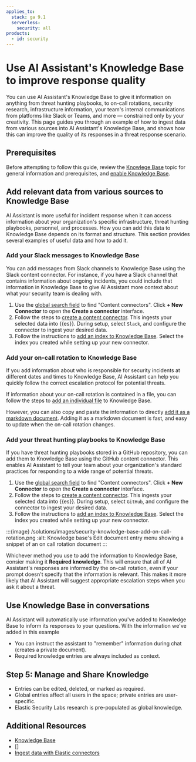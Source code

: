 ```yaml
---
applies_to:
  stack: ga 9.1
  serverless:
    security: all
products:
  - id: security
---
```



# Use AI Assistant's Knowledge Base to improve response quality

You can use AI Assistant's Knowledge Base to give it information on anything from threat hunting playbooks, to on-call rotations, security research, infrastructure information, your team's internal communications from platforms like Slack or Teams, and more — constrained only by your creativity. This page guides you through an example of how to ingest data from various sources into AI Assistant's Knowledge Base, and shows how this can improve the quality of its responses in a threat response scenario. 

## Prerequisites

Before attempting to follow this guide, review the [Knowlege Base](/solutions/security/ai/ai-assistant-knowledge-base.md) topic for general information and prerequisites, and [enable Knowledge Base](/solutions/security/ai/ai-assistant-knowledge-base.md#enable-knowledge-base).

## Add relevant data from various sources to Knowledge Base

AI Assistant is more useful for incident response when it can access information about your organization's specific infrastructure, threat hunting playbooks, personnel, and processes. How you can add this data to Knowledge Base depends on its format and structure. This section provides several examples of useful data and how to add it.

### Add your Slack messages to Knowledge Base

You can add messages from Slack channels to Knowledge Base using the Slack content connector. For instance, if you have a Slack channel that contains information about ongoing incidents, you could include that information in Knowledge Base to give AI Assistant more context about what your security team is dealing with. 

1. Use the [global search field](/explore-analyze/find-and-organize/find-apps-and-objects.md) to find "Content connectors". Click **+ New Connector** to open the **Create a connector** interface.
2. Follow the steps to [create a content connector](/solutions/security/get-started/content-connectors.md). This ingests your selected data into {{es}}. During setup, select `Slack`, and configure the connector to ingest your desired data.
3. Follow the instructions to [add an index to Knowledge Base](/solutions/security/ai/ai-assistant-knowledge-base.md#). Select the index you created while setting up your new connector.

### Add your on-call rotation to Knowledge Base

If you add information about who is responsible for security incidents at different dates and times to Knowledge Base, AI Assistant can help you quickly follow the correct escalation protocol for potential threats. 

If information about your on-call rotation is contained in a file, you can follow the steps to [add an individual file](/solutions/security/ai/ai-assistant-knowledge-base.md#add-specific-file) to Knowledge Base. 

However, you can also copy and paste the information to directly [add it as a markdown document](/solutions/security/ai/ai-assistant-knowledge-base.md#knowledge-base-add-knowledge-document). Adding it as a markdown document is fast, and easy to update when the on-call rotation changes. 

### Add your threat hunting playbooks to Knowledge Base
 
If you have threat hunting playbooks stored in a GitHub repository, you can add them to Knowledge Base using the GitHub content connector. This enables AI Assistant to tell your team about your organization's standard practices for responding to a wide range of potential threats. 

1. Use the [global search field](/explore-analyze/find-and-organize/find-apps-and-objects.md) to find "Content connectors". Click **+ New Connector** to open the **Create a connector** interface.
2. Follow the steps to [create a content connector](/solutions/security/get-started/content-connectors.md). This ingests your selected data into {{es}}. During setup, select `GitHub`, and configure the connector to ingest your desired data.
3. Follow the instructions to [add an index to Knowledge Base](/solutions/security/ai/ai-assistant-knowledge-base.md#). Select the index you created while setting up your new connector.


:::{image} /solutions/images/security-knowledge-base-add-on-call-rotation.png
:alt: Knowledge base's Edit document entry menu showing a snippet of an on call rotation document
:::

Whichever method you use to add the information to Knowledge Base, consier making it **Required knowledge**. This will ensure that all of AI Assistant's responses are informed by the on-call rotation, even if your prompt doesn't specify that the information is relevant. This makes it more likely that AI Assistant will suggest appropriate escalation steps when you ask it about a threat.


## Use Knowledge Base in conversations

AI Assistant will automatically use information you've added to Knowledge Base to inform its responses to your questions. With the information we've added in this example
- You can instruct the assistant to "remember" information during chat (creates a private document).
- Required knowledge entries are always included as context.

## Step 5: Manage and Share Knowledge

- Entries can be edited, deleted, or marked as required.
- Global entries affect all users in the space; private entries are user-specific.
- Elastic Security Labs research is pre-populated as global knowledge.

## Additional Resources

- [Knowledge Base](https://www.elastic.co/guide/en/security/current/ai-assistant-knowledge-base.html)
- []
- [Ingest data with Elastic connectors](https://www.elastic.co/guide/en/elasticsearch/reference/current/search-connectors.html)
